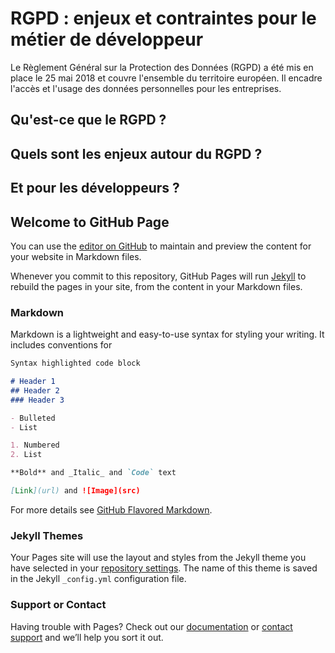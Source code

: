# RGPD : enjeux et contraintes pour le métier de développeur

Le Règlement Général sur la Protection des Données (RGPD) a été mis en place le 25 mai 2018 et couvre l'ensemble du territoire européen. Il encadre l'accès et l'usage des données personnelles pour les entreprises.

## Qu'est-ce que le RGPD ?



## Quels sont les enjeux autour du RGPD ?


## Et pour les développeurs ?


## Welcome to GitHub Page

You can use the [editor on GitHub](https://github.com/omarbey7569/rgpd/edit/gh-pages/index.md) to maintain and preview the content for your website in Markdown files.

Whenever you commit to this repository, GitHub Pages will run [Jekyll](https://jekyllrb.com/) to rebuild the pages in your site, from the content in your Markdown files.

### Markdown

Markdown is a lightweight and easy-to-use syntax for styling your writing. It includes conventions for

```markdown
Syntax highlighted code block

# Header 1
## Header 2
### Header 3

- Bulleted
- List

1. Numbered
2. List

**Bold** and _Italic_ and `Code` text

[Link](url) and ![Image](src)
```

For more details see [GitHub Flavored Markdown](https://guides.github.com/features/mastering-markdown/).

### Jekyll Themes

Your Pages site will use the layout and styles from the Jekyll theme you have selected in your [repository settings](https://github.com/omarbey7569/rgpd/settings). The name of this theme is saved in the Jekyll `_config.yml` configuration file.

### Support or Contact

Having trouble with Pages? Check out our [documentation](https://docs.github.com/categories/github-pages-basics/) or [contact support](https://support.github.com/contact) and we’ll help you sort it out.
